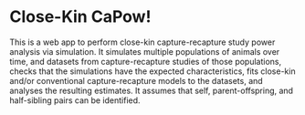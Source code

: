 Close-Kin CaPow!
================

This is a web app to perform close-kin capture-recapture study power
analysis via simulation. It simulates multiple populations of animals
over time, and datasets from capture-recapture studies of those
populations, checks that the simulations have the expected
characteristics, fits close-kin and/or conventional capture-recapture
models to the datasets, and analyses the resulting estimates. It assumes
that self, parent-offspring, and half-sibling pairs can be identified.
